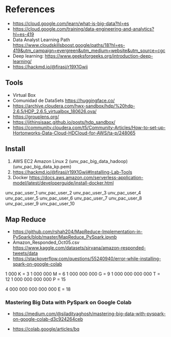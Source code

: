 # References

- <https://cloud.google.com/learn/what-is-big-data?hl=es>
- <https://cloud.google.com/training/data-engineering-and-analytics?hl=es-419>
- Data Analyst Learning Path <https://www.cloudskillsboost.google/paths/18?hl=es-419&utm_campaign=evergreen&utm_medium=website&utm_source=cgc>
- Deep learning: <https://www.geeksforgeeks.org/introduction-deep-learning/>
- <https://hackmd.io/@firasj/r19X1Gwii>

## Tools

- Virtual Box
- Comunidad de DataSets <https://huggingface.co/>
- <https://archive.cloudera.com/hwx-sandbox/hdp/%20hdp-2.6.5/HDP_2.6.5_virtualbox_180626.ova/>
- <https://grouplens.org/>
- <https://jithinsisaac.github.io/posts/hdp_sandbox/>
- <https://community.cloudera.com/t5/Community-Articles/How-to-set-up-Hortonworks-Data-Cloud-HDCloud-for-AWS/ta-p/248065>

## Install

1. AWS EC2 Amazon Linux 2 (unv_pac_big_data_hadoop) (unv_pac_big_data_kp.pem)
2. <https://hackmd.io/@firasj/r19X1Gwii#Installing-Lab-Tools>
3. Docker <https://docs.aws.amazon.com/serverless-application-model/latest/developerguide/install-docker.html>

unv_pac_user_1
unv_pac_user_2
unv_pac_user_3
unv_pac_user_4
unv_pac_user_5
unv_pac_user_6
unv_pac_user_7
unv_pac_user_8
unv_pac_user_9
unv_pac_user_10



## Map Reduce

- <https://github.com/rshah204/MapReduce-Implementation-in-PySpark/blob/master/MapReduce_PySpark.ipynb>
- Amazon_Responded_Oct05.csv <https://www.kaggle.com/datasets/sirvana/amazon-responded-tweets/data>
- <https://stackoverflow.com/questions/55240940/error-while-installing-spark-on-google-colab>



1 000 K = 3
1 000 000 M = 6
1 000 000 000 G = 9
1 000 000 000 000 T = 12
1 000 000 000 000 P = 15

4 000 000 000 000 000 E = 18

### Mastering Big Data with PySpark on Google Colab

- <https://medium.com/@siladityaghosh/mastering-big-data-with-pyspark-on-google-colab-d3c924264ceb>

- <https://colab.google/articles/bq>
